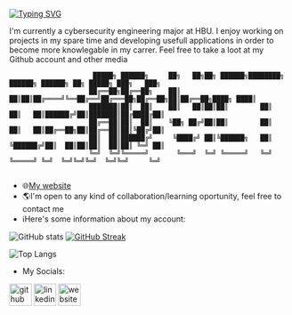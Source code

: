 [![Typing SVG](https://readme-typing-svg.herokuapp.com?color=1FF753&lines=Hello+There+%F0%9F%91%8B!++I'm+Eddy)](https://git.io/typing-svg)

I'm currently a cybersecurity engineering major at HBU. I enjoy working on projects in my spare time and developing usefull applications in order to become more knowlegable in my carrer. Feel free to take a loot at my Github account and other media


```
                     █████╗ ██████╗     ██╗   ██╗██╗ ██████╗████████╗ ██████╗ ██████╗ ██╗ █████╗ ███╗   ███╗
                    ██╔══██╗██╔══██╗    ██║   ██║██║██╔════╝╚══██╔══╝██╔═══██╗██╔══██╗██║██╔══██╗████╗ ████║
                    ███████║██║  ██║    ██║   ██║██║██║        ██║   ██║   ██║██████╔╝██║███████║██╔████╔██║
                    ██╔══██║██║  ██║    ╚██╗ ██╔╝██║██║        ██║   ██║   ██║██╔══██╗██║██╔══██║██║╚██╔╝██║
                    ██║  ██║██████╔╝     ╚████╔╝ ██║╚██████╗   ██║   ╚██████╔╝██║  ██║██║██║  ██║██║ ╚═╝ ██║
                    ╚═╝  ╚═╝╚═════╝       ╚═══╝  ╚═╝ ╚═════╝   ╚═╝    ╚═════╝ ╚═╝  ╚═╝╚═╝╚═╝  ╚═╝╚═╝     ╚═╝
                                                                      
```

- :globe_with_meridians:[My website](https://eduardocorazon.github.io/my-portfolio/)
- :earth_americas:I'm open to any kind of collaboration/learning oportunity, feel free to contact me
- :information_source:Here's some information about my account:


![GitHub stats](https://github-readme-stats.vercel.app/api?username=EduardoCorazon&theme=dark&show_icons=true&show_icons=true&title_color=39D253&icon_color=1F6FEA&text_color=EBEBEC&bg_color=0D1117&hide_border=TRUE)
[![GitHub Streak](http://github-readme-streak-stats.herokuapp.com?user=EduardoCorazon&theme=github-dark&hide_border=true&date_format=M%20j%5B%2C%20Y%5D)](https://git.io/streak-stats)
<!---
FOR "SWEET" Theme
![GitHub stats](https://github-readme-stats.vercel.app/api?username=EduardoCorazon&theme=dark&show_icons=true&title_color=E31D44&icon_color=F8DC3C&text_color=EC7A25&bg_color=212237&hide_border=TRUE)
[![GitHub Streak](http://github-readme-streak-stats.herokuapp.com?user=EduardoCorazon&theme=neon-palenight&hide_border=true&date_format=M%20j%5B%2C%20Y%5D)](https://git.io/streak-stats) 
--->
![Top Langs](https://github-readme-stats.vercel.app/api/top-langs/?username=EduardoCorazon&layout=compact&&title_color=39D253&icon_color=1F6FEA&text_color=EBEBEC&bg_color=0D1117&hide_border=TRUE)




- My Socials:

[<img src='https://cdn.jsdelivr.net/npm/simple-icons@3.0.1/icons/github.svg' alt='github' height='40'>](https://github.com/EduardoCorazon)  [<img src='https://cdn.jsdelivr.net/npm/simple-icons@3.0.1/icons/linkedin.svg' alt='linkedin' height='40'>](https://www.linkedin.com/in/https://www.linkedin.com/in/eduardo-corazon-21b362222//)  [<img src='https://cdn.jsdelivr.net/npm/simple-icons@3.0.1/icons/icloud.svg' alt='website' height='40'>](https://eduardocorazon.github.io/my-portfolio/)  



<!---
EduardoCorazon/EduardoCorazon is a ✨ special ✨ repository because its `README.md` (this file) appears on your GitHub profile.
You can click the Preview link to take a look at your changes.
--->
